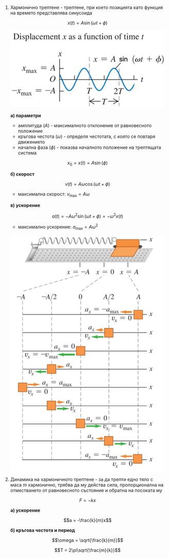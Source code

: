 1. Хармонично трептене - трептене, при което позицията като функция на времето представлява синусоида
	
	$$x(t) = A\sin(\omega t + \phi)$$
	
	![Хармонично трептене като функция на времето](Resources/Хармонично%20трептене%20като%20функция%20на%20времето.jpg)
	
	**а) параметри** 
	- амплитуда ($A$) - максималното отклонение от равновесното положение
	- кръгова честота ($\omega$) - определя честотата, с която се повтаря движението
	- начална фаза ($\phi$) - показва началното положение на трептящата система
	
	$$x_0 = x(t) = A\sin(\phi)$$
	
	**б) скорост**
	
	$$v(t) = A\omega\cos(\omega t +\phi)$$
	
	- максимална скорост: $v_{\text{max}} = A\omega$
	
	**в) ускорение**
	
	$$a(t) = -A\omega^2 \sin(\omega t + \phi) = -\omega^2 x(t)$$
	- максимално ускорение: $a_{\text{max}} = A\omega^2$
	
	![Хармонично трептене - скорост и ускорение](Resources/Хармонично%20трептене%20-%20скорост%20и%20ускорение.jpg)

2. Динамика на хармоничното трептене - за да трепти едно тяло с маса $m$ хармонично, трябва да му действа сила, пропорционална на отместването от равновесното състояние и обратна на посоката му
	
	$$F = -kx$$
	
	**а) ускорение**
	
	$$a = -\frac{k}{m}x$$
	
	**б) кръгова честота и период**
	
	$$\omega = \sqrt{\frac{k}{m}}$$
	
	$$T = 2\pi\sqrt{\frac{m}{k}}$$